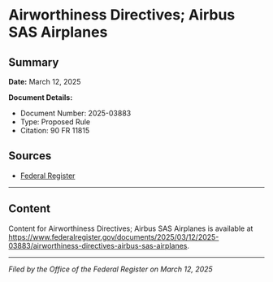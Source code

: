 # Airworthiness Directives; Airbus SAS Airplanes

## Summary

**Date:** March 12, 2025

**Document Details:**
- Document Number: 2025-03883
- Type: Proposed Rule
- Citation: 90 FR 11815

## Sources
- [Federal Register](https://www.federalregister.gov/documents/2025/03/12/2025-03883/airworthiness-directives-airbus-sas-airplanes)

---

## Content

Content for Airworthiness Directives; Airbus SAS Airplanes is available at https://www.federalregister.gov/documents/2025/03/12/2025-03883/airworthiness-directives-airbus-sas-airplanes.

---

*Filed by the Office of the Federal Register on March 12, 2025*
